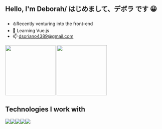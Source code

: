 ### <h2>Hello, I'm Deborah/ はじめまして、デボラ です 😀</h2> 

- ⛵Recently venturing into the front-end
- 🌱 Learning Vue.js
- 📫 dsoriano4389@gmail.com

<div>
<img height="160em" src="https://github-readme-stats.vercel.app/api?username=dsoriano89&show_icons=true&theme=dracula"/>
<img height="160em" src="https://github-readme-stats.vercel.app/api/top-langs/?username=dsoriano89&theme=dracula&layout=compact"/>
</div>

<h2>Technologies I work with</h2>

<img src="https://img.shields.io/badge/HTML5-E34F26?style=for-the-badge&logo=html5&logoColor=white"/><img src="https://img.shields.io/badge/CSS3-1572B6?style=for-the-badge&logo=css3&logoColor=white"/><img src="https://img.shields.io/badge/JavaScript-F7DF1E?style=for-the-badge&logo=javascript&logoColor=black"/><img src="https://img.shields.io/badge/Figma-C71585?style=for-the-badge&logo=figma&logoColor=white"/><img src="![Vue.js](https://img.shields.io/badge/vuejs-%2335495e.svg?style=for-the-badge&logo=vuedotjs&logoColor=%234FC08D"/>

